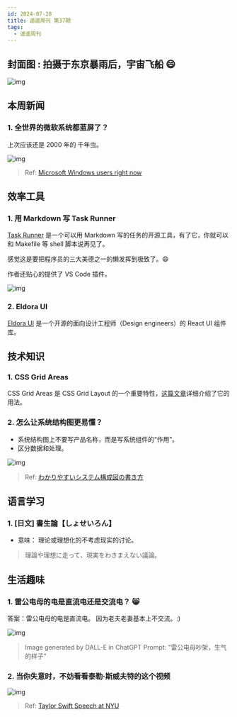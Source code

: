 ```yaml
---
id: 2024-07-28
title: 遥遥周刊 第37期
tags:
  - 遥遥周刊
---
```


## 封面图 : 拍摄于东京暴雨后，宇宙飞船 😄

![img](cover.jpeg)

## 本周新闻

### 1. 全世界的微软系统都蓝屏了？

上次应该还是 2000 年的 千年虫。

![img](windows.png)

> Ref: [Microsoft Windows users right now](https://x.com/tferris/status/1814198867094872266)

## 效率工具

### 1. 用 Markdown 写 Task Runner

[Task Runner](https://github.com/joerdav/xc) 是一个可以用 Markdown 写的任务的开源工具，有了它，你就可以和 Makefile 等 shell 脚本说再见了。

感觉这是要把程序员的三大美德之一的懒发挥到极致了。😄

作者还贴心的提供了 VS Code 插件。

![img](xc.png)

### 2. Eldora UI

[Eldora UI](https://github.com/karthikmudunuri/eldoraui) 是一个开源的面向设计工程师（Design engineers）的 React UI 组件库。

## 技术知识

### 1. CSS Grid Areas

CSS Grid Areas 是 CSS Grid Layout 的一个重要特性，[这篇文章](https://ishadeed.com/article/css-grid-area/)详细介绍了它的用法。

### 2. 怎么让系统结构图更易懂？

- 系统结构图上不要写产品名称，而是写系统组件的“作用”。
- 区分数据和处理。

![img](system.png)

> Ref: [わかりやすいシステム構成図の書き方](https://qiita.com/fetaro/items/c8420f5de48f48317391)

## 语言学习

### 1. [日文] 書生論【しょせいろん】

- 意味： 理论或理想化的不考虑现实的讨论。

> 理論や理想に走って、現実をわきまえない議論。

## 生活趣味

### 1. 雷公电母的电是直流电还是交流电？ 😸

答案：雷公电母的电是直流电。 因为老夫老妻基本上不交流。:)

![img](雷公电母.jpg)

> Image generated by DALL-E in ChatGPT
> Prompt: "雷公电母吵架，生气的样子"

### 2. 当你失意时，不妨看看泰勒·斯威夫特的这个视频

![img](泰勒斯威夫特.png)

> Ref: [Taylor Swift Speech at NYU](https://x.com/Nicotama222/status/1816583292696903767)
